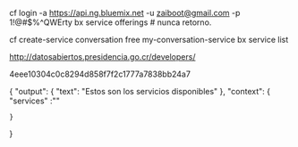 cf login -a https://api.ng.bluemix.net -u zaiboot@gmail.com -p 1!@#$%^QWErty
bx service offerings # nunca retorno.

cf create-service conversation free my-conversation-service
bx service list

http://datosabiertos.presidencia.go.cr/developers/

4eee10304c0c8294d858f7f2c1777a7838bb24a7


{
    "output": {
        "text": "Estos son los servicios disponibles"
    },
    "context": {
        "services" :"<?@Servicio?>"

    }

}